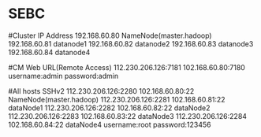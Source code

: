 # SEBC

#Cluster IP Address
192.168.60.80 NameNode(master.hadoop)
192.168.60.81 datanode1
192.168.60.82 datanode2
192.168.60.83 datanode3
192.168.60.84 datanode4

#CM Web URL(Remote Access)
112.230.206.126:7181            102.168.60.80:7180
username:admin
password:admin

#All hosts SSHv2
112.230.206.126:2280            102.168.60.80:22      NameNode(master.hadoop)
112.230.206.126:2281            102.168.60.81:22      dataNode1
112.230.206.126:2282            102.168.60.82:22      dataNode2
112.230.206.126:2283            102.168.60.83:22      dataNode3
112.230.206.126:2284            102.168.60.84:22      dataNode4
username:root
password:123456








